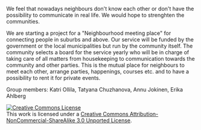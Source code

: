 We feel that nowadays neighbours don't know each other or don't have the possibility to communicate in real life. We would hope to strenghten the communities.

We are starting a project for a "Neighbourhood meeting place" for connecting people in suburbs and above. 
Our service will be funded by the government or the local municipalities but run by the community itself. The community selects a board for the service yearly who will be in charge of taking care of all matters from housekeeping to communication towards the community and other parties. 
This is the mutual place for neighbours to meet each other, arrange parties, happenings, courses etc. and to have a possibility to rent it for private events.

Group members: Katri Ollila, Tatyana Chuzhanova, Annu Jokinen, Erika Ahlberg

<a rel="license" href="http://creativecommons.org/licenses/by-nc-sa/3.0/"><img alt="Creative Commons License" style="border-width:0" src="http://i.creativecommons.org/l/by-nc-sa/3.0/88x31.png" /></a><br />This work is licensed under a <a rel="license" href="http://creativecommons.org/licenses/by-nc-sa/3.0/">Creative Commons Attribution-NonCommercial-ShareAlike 3.0 Unported License</a>.

